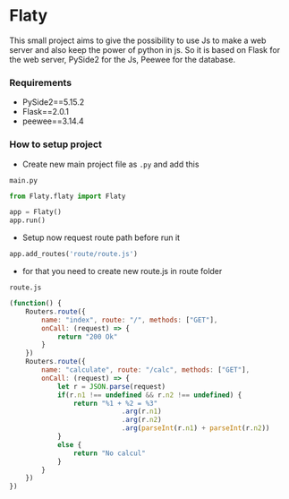 # Flaty

This small project aims to give the possibility to use Js to make a web server and also keep the power of python in js.
So it is based on Flask for the web server, PySide2 for the Js, Peewee for the database.

### Requirements

- PySide2==5.15.2
- Flask==2.0.1
- peewee==3.14.4


### How to setup project

* Create new main project file as `.py` and add this

`main.py` 
```python
from Flaty.flaty import Flaty

app = Flaty()
app.run()

```

* Setup now request route path before run it

```python
app.add_routes('route/route.js')

```

* for that you need to create new route.js in route folder

`route.js` 
```js
(function() { 
	Routers.route({
		name: "index", route: "/", methods: ["GET"],
		onCall: (request) => {
			return "200 Ok"
		}
	})
	Routers.route({
		name: "calculate", route: "/calc", methods: ["GET"],
		onCall: (request) => {
			let r = JSON.parse(request)
			if(r.n1 !== undefined && r.n2 !== undefined) {
				return "%1 + %2 = %3"
							.arg(r.n1)
							.arg(r.n2)
							.arg(parseInt(r.n1) + parseInt(r.n2))
			}
			else {
				return "No calcul"
			}
		}
	})
})

```

